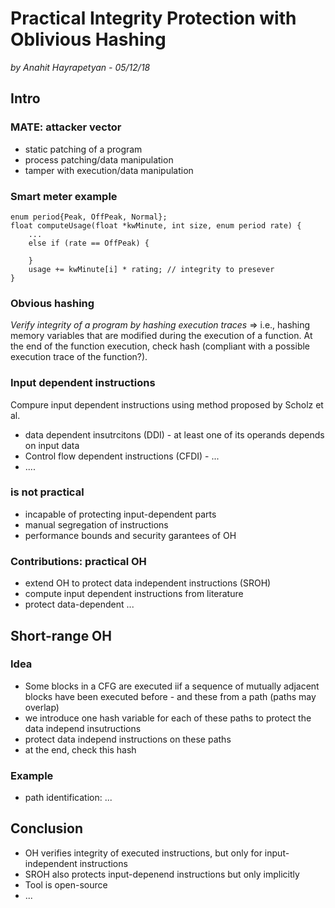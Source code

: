 # Practical Integrity Protection with Oblivious Hashing
*by Anahit Hayrapetyan - 05/12/18*

## Intro 

### MATE: attacker vector

* static patching of a program
* process patching/data manipulation
* tamper with execution/data manipulation

### Smart meter example

```
enum period{Peak, OffPeak, Normal};
float computeUsage(float *kwMinute, int size, enum period rate) {
    ...
    else if (rate == OffPeak) {

    }
    usage += kwMinute[i] * rating; // integrity to presever
}
```

### Obvious hashing

*Verify integrity of a program by hashing execution traces*
=> i.e., hashing memory variables that are modified during the execution of a function. At the end of the 
function execution, check hash (compliant with a possible execution trace of the function?). 

### Input dependent instructions

Compure input dependent instructions using method proposed by Scholz et al.
* data dependent insutrcitons (DDI) - at least one of its operands depends on input data
* Control flow dependent instructions (CFDI) - ...
* ....

### is not practical

* incapable of protecting input-dependent parts
* manual segregation of instructions
* performance bounds and security garantees of OH

### Contributions: practical OH
* extend OH to protect data independent instructions (SROH)
* compute input dependent instructions from literature
* protect data-dependent ...

## Short-range OH

### Idea

* Some blocks in a CFG are executed iif a sequence of mutually adjacent blocks have been executed before - and these from a path (paths may overlap)
* we introduce one hash variable for each of these paths to protect the data independ insutructions
* protect data independ instructions on these paths
* at the end, check this hash

### Example

* path identification:
...

## Conclusion

* OH verifies integrity of executed instructions, but only for input-independent instructions
* SROH also protects input-depenend instructions but only implicitly
* Tool is open-source
* ...
